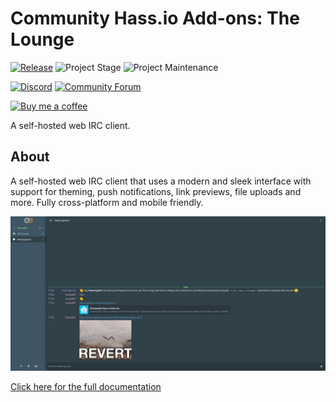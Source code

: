 # Community Hass.io Add-ons: The Lounge

[![Release][release-shield]][release] ![Project Stage][project-stage-shield] ![Project Maintenance][maintenance-shield]

[![Discord][discord-shield]][discord] [![Community Forum][forum-shield]][forum]

[![Buy me a coffee][buymeacoffee-shield]][buymeacoffee]

A self-hosted web IRC client.

## About

A self-hosted web IRC client that uses a modern and sleek interface with
 support for theming, push notifications, link previews, file uploads and
 more. Fully cross-platform and mobile friendly.

![Screenshot][screenshot]

[Click here for the full documentation][docs]


[buymeacoffee-shield]: https://www.buymeacoffee.com/assets/img/guidelines/download-assets-sm-2.svg
[buymeacoffee]: https://www.buymeacoffee.com/frenck
[discord-shield]: https://img.shields.io/discord/478094546522079232.svg
[discord]: https://discord.me/hassioaddons
[docs]: https://github.com/hassio-addons/addon-thelounge/blob/v0.7.1/README.md
[forest-theme]: https://raw.githubusercontent.com/timmo001/thelounge/master/docs/resources/forest-theme.png
[forum-shield]: https://img.shields.io/badge/community-forum-brightgreen.svg
[forum]: https://community.home-assistant.io/?u=timmo001
[hass]: https://www.home-assistant.io/
[maintenance-shield]: https://img.shields.io/maintenance/yes/2019.svg
[midnight-theme]: https://raw.githubusercontent.com/timmo001/thelounge/master/docs/resources/midnight-theme.png
[more-info-light]: https://raw.githubusercontent.com/timmo001/thelounge/master/docs/resources/more-info-light.png
[project-stage-shield]: https://img.shields.io/badge/project%20stage-production%20ready-brightgreen.svg
[release-shield]: https://img.shields.io/badge/version-v0.7.1-blue.svg
[release]: https://github.com/hassio-addons/addon-thelounge/tree/v0.7.1
[screenshot]: https://raw.githubusercontent.com/hassio-addons/addon-thelounge/master/images/screenshot.png
[thelounge]: https://github.com/timmo001/thelounge